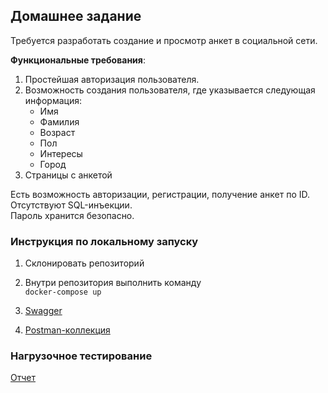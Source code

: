 ## Домашнее задание

Требуется разработать создание и просмотр анкет в социальной сети.

**Функциональные требования**:
1) Простейшая авторизация пользователя.
2) Возможность создания пользователя, где указывается следующая информация:
    - Имя
    - Фамилия
    - Возраст
    - Пол
    - Интересы
    - Город
3) Страницы с анкетой

Есть возможность авторизации, регистрации, получение анкет по ID.
<br>Отсутствуют SQL-инъекции.
<br>Пароль хранится безопасно.

### Инструкция по локальному запуску

1) Склонировать репозиторий
2) Внутри репозитория выполнить команду 
   <br>``docker-compose up``
   
3) [Swagger](http://127.0.0.1:5050/swagger/index.html)
4) [Postman-коллекция](https://github.com/AntonOcean/highload-architect/blob/970ec4692831e9e9d9abfa2e08683dea5b06925f/backend/docs/Backend%20swagger.postman_collection.json)

### Нагрузочное тестирование

[Отчет](https://github.com/AntonOcean/highload-architect/blob/e1f1b57b659ac771825fc25b2a18e71310dd0964/backend/docs/highload-report.pdf)